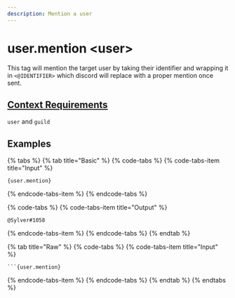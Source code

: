 ```yaml
---
description: Mention a user
---
```


# user.mention &lt;user&gt;

This tag will mention the target user by taking their identifier and wrapping it in `<@IDENTIFIER>` which discord will replace with a proper mention once sent.

## [Context Requirements](../tags.md#context-requirements)

`user` and `guild`

## Examples

{% tabs %}
{% tab title="Basic" %}
{% code-tabs %}
{% code-tabs-item title="Input" %}
```text
{user.mention}
```
{% endcode-tabs-item %}
{% endcode-tabs %}

{% code-tabs %}
{% code-tabs-item title="Output" %}
```text
@Sylver#1058
```
{% endcode-tabs-item %}
{% endcode-tabs %}
{% endtab %}

{% tab title="Raw" %}
{% code-tabs %}
{% code-tabs-item title="Input" %}
```text
```{user.mention}
```
{% endcode-tabs-item %}
{% endcode-tabs %}
{% endtab %}
{% endtabs %}

